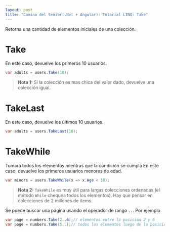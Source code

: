 ```yaml
---
layout: post
title: "Camino del Senior(.Net + Angular): Tutorial LINQ: Take"
---
```


Retorna una cantidad de elementos iniciales <!--more-->de una colección.

# Take
En este caso, devuelve los primeros 10 usuarios.

```csharp
var adults = users.Take(10);
```
> **Nota 1:** Si la colección es mas chica del valor dado, devuelve una colección igual.

# TakeLast
En este caso, devuelve los últimos 10 usuarios.

```csharp
var adults = users.TakeLast(10);
```

# TakeWhile
Tomará todos los elementos mientras que la condición se cumpla
En este caso, devuelve los primeros usuarios menores de edad.

```csharp
var minors = users.TakeWhile(x => x.Age < 18);
```
> **Nota 2:** `TakeWhile` es muy útil para largas colecciones ordenadas (el método `While` chequea todos los elementos). Hay que pensar en colecciones de 2 millones de items.

Se puede buscar una página usando el operador de rango `..`. Por ejemplo
```csharp
var page = numbers.Take(2..6);// elementos entre la posición 2 y 6
var page = numbers.Take(5..);// todos los elementos luego de la posición 5
```